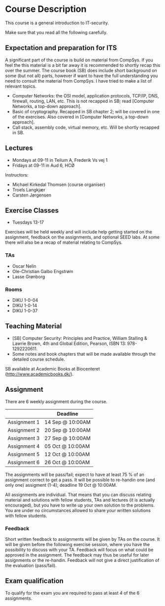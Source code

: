 # Course Description

This course is a general introduction to IT-security.

Make sure that you read all the following carefully.

## Expectation and preparation for ITS
A significant part of the course is build on material from CompSys. If you feel the this material is a bit far away it is recommended to shortly recap this over the summer. The course book (SB) does include short background on some (but not all) parts, however if want to have the full understanding you need to consult the material from CompSys. I have tried to make a list of relevant topics.

* Computer Networks: the OSI model, application protocols, TCP/IP, DNS, firewall, routing, LAN, etc. This is not recapped in SB; read [Computer Networks, a top-down approach].
* Basic of cryptography. Recapped in SB chapter 2; will be covered in one of the exercises. Also covered in [Computer Networks, a top-down approach].
* Call stack, assembly code, virtual memory, etc. Will be shortly recapped in SB.

<!-- ### Programming
In the course we will not implement large programs; it is not the style of the topic. We will, however, read and understand code from different languages; e.g. C, Perl, SQL, and PHP. Even though you have not programmed is some of these languages, your current understanding of programming should be enough to read simple programs. But it is always a good idea to practice your programming skills.

### Shell scrips and terminal
You will work in the terminal and make simple shell scripts. We will have exercises 

 -->

## Lectures

 * Mondays at 09-11 in Teilum A, Frederik Vs vej 1
 * Fridays at 09-11 in Aud 6, HCØ

Instructors: 
  * Michael Kirkedal Thomsen (course organiser)
  * Troels Langkjær
  * Carsten Jørgensen

## Exercise Classes

 * Tuesdays 13-17

Exercises will be held weekly and will include help getting started on the assignment, feedback on the assignments, and optional SEED labs. At some there will also be a recap of material relating to CompSys.

### TAs
 * Oscar Nelin
 * Ole-Christian Galbo Engstrøm
 * Lasse Grønborg

### Rooms
* DIKU 1-0-04
* DIKU 1-0-14
* DIKU 1-0-37

## Teaching Material

 * [SB] Computer Security: Principles and Practice, William Stalling & Lawrie Brown, 4th and Global Edition, Pearson, ISBN 13: 978-1292220611.
 * Some notes and book chapters that will be made available through the detailed course schedule.

SB available at Academic Books at Biocenteret (http://www.academicbooks.dk/).

## Assignment

There are 6 weekly assignment during the course.

|                  | Deadline            |
| ---------------- | ------------------- |
| Assignment 1     | 14 Sep @ 10:00AM    |
| Assignment 2     | 20 Sep @ 10:00AM    |
| Assignment 3     | 27 Sep @ 10:00AM    |
| Assignment 4     | 05 Oct @ 10:00AM    |
| Assignment 5     | 12 Oct @ 10:00AM    |
| Assignment 6     | 26 Oct @ 10:00AM    |

The assignments will be pass/fail; expect to have at least 75 % of an assignment correct to get a pass. It will be possible to re-handin one (and only one) assigment (1-4); deadline 19 Oct @ 10:00AM.

All assignments are individual. That means that you can discuss relating material and solutions with fellow students, TAs and lectures (it is actually encouraged), but you have to write up your own solution to the problems. You are under no circumstances allowed to share your written solutions with fellow students.

### Feedback
Short written feedback to assignments will be given by TAs on the course. It will be given before the following exercise session, where you have the possibility to discuss with your TA. Feedback will focus on what could be approved in the assignment. The feedback may thus be useful for later assignments or the re-handin. Feedback will not give a direct justification of the evaluation (pass/fail).

## Exam qualification

To qualify for the exam you are required to pass at least 4 of the 6 assignments.



